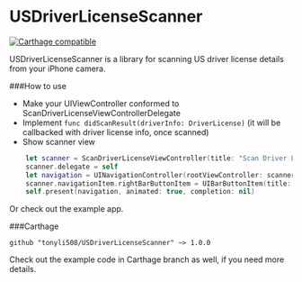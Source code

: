 # USDriverLicenseScanner

[![Carthage compatible](https://img.shields.io/badge/Carthage-compatible-4BC51D.svg?style=flat)](https://github.com/Carthage/Carthage)

USDriverLicenseScanner is a library for scanning US driver license details from your iPhone camera.

###How to use
* Make your UIViewController conformed to ScanDriverLicenseViewControllerDelegate
* Implement `func didScanResult(driverInfo: DriverLicense)` (it will be callbacked with driver license info, once scanned)
* Show scanner view
```swift
	let scanner = ScanDriverLicenseViewController(title: "Scan Driver License", focusDesc: "Align with the barcode on the back of your license.", detailDesc: "By adding my license, I consent to a standard driver record check, powered by Checkr")
    scanner.delegate = self
    let navigation = UINavigationController(rootViewController: scanner)
    scanner.navigationItem.rightBarButtonItem = UIBarButtonItem(title: "Cancel", style: .done, target: self, action: #selector(dismissSelf))
    self.present(navigation, animated: true, completion: nil)
```
Or check out the example app.

###Carthage
```ogdl
github "tonyli508/USDriverLicenseScanner" ~> 1.0.0
```
Check out the example code in Carthage branch as well, if you need more details.
